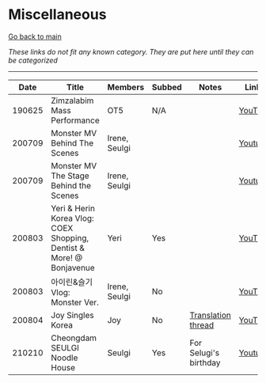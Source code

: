 # Miscellaneous

[Go back to main](./README.md)

_These links do not fit any known category. They are put here until they can be categorized_

___

| Date   | Title                                                                | Members       | Subbed | Notes                                                                              | Links                                   |
|--------|----------------------------------------------------------------------|---------------|--------|------------------------------------------------------------------------------------|-----------------------------------------|
| 190625 | Zimzalabim Mass Performance                                          | OT5           | N/A    |                                                                                    | [YouTube](https://youtu.be/YQUWQLKPGEE) |
| 200709 | Monster MV Behind The Scenes                                         | Irene, Seulgi |        |                                                                                    | [Youtube](https://youtu.be/yOPknmFtE20) |
| 200709 | Monster MV The Stage Behind the Scenes                               | Irene, Seulgi |        |                                                                                    | [Youtube](https://youtu.be/t0ZgeCstEm8) |
| 200803 | Yeri & Herin Korea Vlog: COEX Shopping, Dentist & More! @ Bonjavenue | Yeri          | Yes    |                                                                                    | [YouTube](https://youtu.be/Uauhk43d5rQ) |
| 200803 | 아이린&슬기 Vlog: Monster Ver.                                        | Irene, Seulgi | No     |                                                                                    | [YouTube](https://youtu.be/bM8RGirSfdE) |
| 200804 | Joy Singles Korea                                                    | Joy           | No     | [Translation thread](https://twitter.com/ilyerene/status/1290595638036422657?s=21) | [YouTube](https://youtu.be/BJhh_IpAsBo) |
| 210210 | Cheongdam SEULGI Noodle House                                        | Seulgi        | Yes    | For Selugi's birthday                                                              | [Youtube](https://youtu.be/6nSv5HU-kPA) |